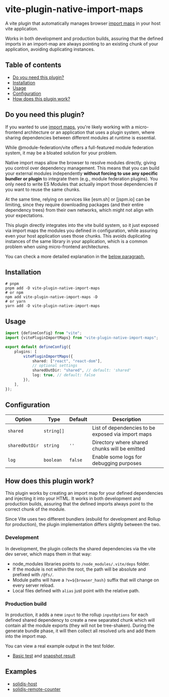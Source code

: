 # vite-plugin-native-import-maps

A vite plugin that automatically
manages browser [import maps](https://developer.mozilla.org/en-US/docs/Web/HTML/Reference/Elements/script/type/importmap)
in your
host vite application.

Works in both development and production builds, assuring that the defined imports in an import-map are
always pointing to an existing chunk of your application, avoiding duplicating instances.

## Table of contents

- [Do you need this plugin?](#do-you-need-this-plugin)
- [Installation](#installation)
- [Usage](#usage)
- [Configuration](#configuration)
- [How does this plugin work?](#how-does-this-plugin-work)

## Do you need this plugin?

If you wanted to
use [import maps](https://developer.mozilla.org/en-US/docs/Web/HTML/Reference/Elements/script/type/importmap),
you're likely working with a micro-frontend architecture or an application that uses a plugin system,
where sharing dependencies between different modules at runtime is essential.

While @module-federation/vite offers a full-featured module federation system, it may be a bloated solution for your
problem.

Native import maps allow the browser to resolve modules directly, giving you control over dependency management.
This means that you can build your external modules independently **without forcing to use any specific bundler or
plugin**
to integrate them (e.g., module federation plugins).
You only need to write ES Modules that actually import those dependencies if you want to reuse the same chunks.

At the same time, relying on services like [esm.sh] or [jspm.io] can be limiting, since they require downloading
packages (and their entire dependency trees)
from their own networks, which might not align with your expectations.

This plugin directly integrates into the vite build system, so it just exposed via import maps the modules you defined
in configuration, while assuring even your host application uses those chunks. This avoids duplicating
instances of the same library in your application, which is a common problem when using micro-frontend architectures.

You can check a more detailed explanation in the [below paragraph](#how-the-heck-does-this-plugin-work),

## Installation

```shell
# pnpm
pnpm add -D vite-plugin-native-import-maps
# or npm
npm add vite-plugin-native-import-maps -D
# or yarn
yarn add -D vite-plugin-native-import-maps
```

## Usage

```ts
import {defineConfig} from "vite";
import {vitePluginImportMaps} from "vite-plugin-native-import-maps";

export default defineConfig({
    plugins: [
        vitePluginImportMaps({
            shared: ["react", "react-dom"],
            // optional settings
            sharedOutDir: "shared", // default: 'shared'
            log: true, // default: false
        }),
    ],
});
```

## Configuration

| Option         | Type       | Default | Description                                        |
|----------------|------------|---------|----------------------------------------------------|
| `shared`       | `string[]` |         | List of dependencies to be exposed via import maps |
| `sharedOutDir` | `string`   | `''`    | Directory where shared chunks will be emitted      |
| `log`          | `boolean`  | `false` | Enable some logs for debugging purposes            |

## How does this plugin work?

This plugin works by creating an import map for your defined dependencies and injecting it into your HTML.
It works in both development and production builds, assuring that the defined imports always
point to the correct chunk of the module.

Since Vite uses two different bundlers (esbuild for development and Rollup for production),
the plugin implementation differs slightly between the two.

### Development

In development, the plugin collects the shared dependencies via the vite dev server,
which maps them in that way:

- node_modules libraries points to `/node_modules/.vite/deps` folder.
- If the module is not within the root, the path will be absolute and prefixed with `/@fs/`.
- Module paths will have a `?v=${browser_hash}` suffix that will change on every server reload.
- Local files defined with `alias` just point with the relative path.

### Production build

In production, it adds a new `input` to the rollup `inputOptions` for each defined shared dependency to
create a new separated chunk which will contain all the module exports (they will not be tree-shaken).
During the generate bundle phase, it will then collect all resolved urls and add them into the import map.

You can view a real example output in the test folder.

- [Basic test](./test/fixture/basic) and [snapshot result](./test/__snapshot__/build-project-with-right-import-maps)

## Examples

- [solidjs-host](./examples/solidjs-host/src/App.tsx)
- [solidjs-remote-counter](./examples/solidjs-host)

